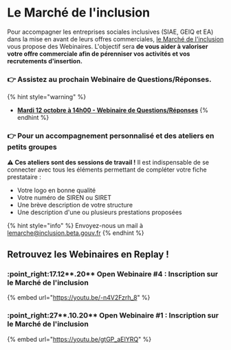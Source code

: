 # Le Marché de l'inclusion

Pour accompagner les entreprises sociales inclusives (SIAE, GEIQ et EA) dans la mise en avant de leurs offres commerciales, [le Marché de l'inclusion](broken-reference) vous propose des Webinaires. L'objectif sera **de vous aider à valoriser votre offre commerciale afin de pérenniser vos activités et vos recrutements d'insertion.**

### 👉 Assistez au prochain Webinaire de Questions/Réponses.

{% hint style="warning" %}
* ****[**Mardi 12 octobre à 14h00 - Webinaire de Questions/Réponses**](https://app.livestorm.co/itou/webinaire-le-marche-de-linclusion-questionsreponses3?type=detailed)****
{% endhint %}

### 👉 Pour un accompagnement personnalisé et des ateliers en petits groupes

**⚠︎ Ces ateliers sont des sessions de travail !** Il est indispensable de se connecter avec tous les éléments permettant de compléter votre fiche prestataire :&#x20;

* Votre logo en bonne qualité
* Votre numéro de SIREN ou SIRET
* Une brève description de votre structure
* Une description d'une ou plusieurs prestations proposées

{% hint style="info" %}
Envoyez-nous un mail à [lemarche@inclusion.beta.gouv.fr](mailto:lemarche@inclusion.beta.gouv.fr)
{% endhint %}

## Retrouvez les Webinaires en Replay !

### :point\_right:17.12**.20** Open Webinaire #4 : Inscription sur le Marché de l'inclusion

{% embed url="https://youtu.be/-n4V2Fzrh_8" %}



### :point\_right:27**.10.20** Open Webinaire #1 : Inscription sur le Marché de l'inclusion

{% embed url="https://youtu.be/gtGP_aEIYRQ" %}

